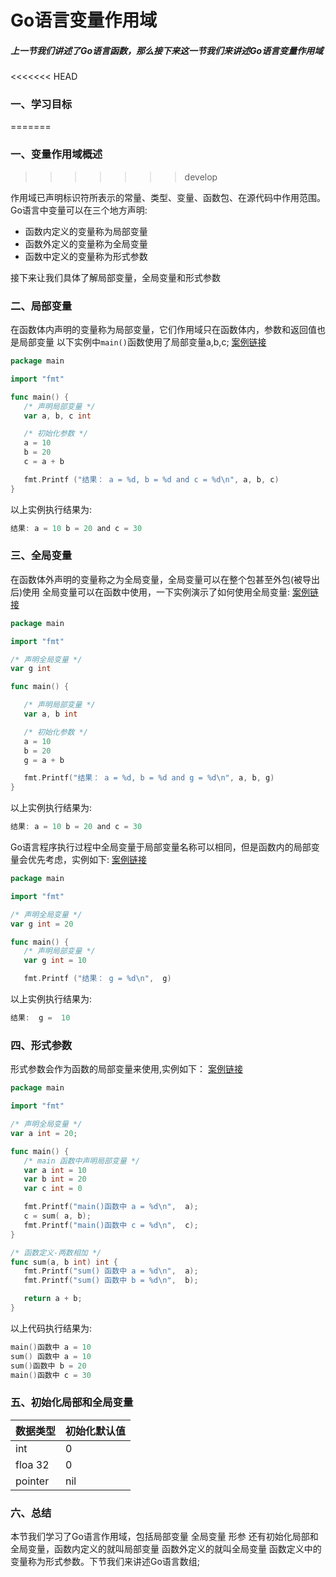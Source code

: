 # Go语言变量作用域

##### 上一节我们讲述了Go语言函数，那么接下来这一节我们来讲述Go语言变量作用域 


<<<<<<< HEAD
### 一、学习目标
=======
### 一、变量作用域概述
>>>>>>> develop

作用域已声明标识符所表示的常量、类型、变量、函数包、在源代码中作用范围。
Go语言中变量可以在三个地方声明:

* 函数内定义的变量称为局部变量
* 函数外定义的变量称为全局变量
* 函数中定义的变量称为形式参数

接下来让我们具体了解局部变量，全局变量和形式参数

### 二、局部变量

在函数体内声明的变量称为局部变量，它们作用域只在函数体内，参数和返回值也是局部变量
以下实例中`main()`函数使用了局部变量a,b,c;
[案例链接](https://github.com/Yan-Yan0129/Go-example/blob/master/%E7%AC%AC02%E7%AB%A0%EF%BC%9AGo%E8%AF%AD%E8%A8%80%E5%9F%BA%E7%A1%80/%E7%AC%AC07%E8%8A%82%EF%BC%9AGo%E8%AF%AD%E8%A8%80%E5%87%BD%E6%95%B0/demo06.md)
```go
package main

import "fmt"

func main() {
   /* 声明局部变量 */
   var a, b, c int

   /* 初始化参数 */
   a = 10
   b = 20
   c = a + b

   fmt.Printf ("结果： a = %d, b = %d and c = %d\n", a, b, c)
}
```

以上实例执行结果为:

```go
结果: a = 10 b = 20 and c = 30
```

### 三、全局变量

在函数体外声明的变量称之为全局变量，全局变量可以在整个包甚至外包(被导出后)使用
全局变量可以在函数中使用，一下实例演示了如何使用全局变量:
[案例链接](https://github.com/Yan-Yan0129/Go-example/blob/master/%E7%AC%AC02%E7%AB%A0%EF%BC%9AGo%E8%AF%AD%E8%A8%80%E5%9F%BA%E7%A1%80/%E7%AC%AC08%E8%8A%82%EF%BC%9AGo%E8%AF%AD%E8%A8%80%E4%BD%9C%E7%94%A8%E5%9F%9F/demo02.md)
```go
package main

import "fmt"

/* 声明全局变量 */
var g int

func main() {

   /* 声明局部变量 */
   var a, b int

   /* 初始化参数 */
   a = 10
   b = 20
   g = a + b

   fmt.Printf("结果： a = %d, b = %d and g = %d\n", a, b, g)
}
```

以上实例执行结果为:

```go
结果: a = 10 b = 20 and c = 30
```

Go语言程序执行过程中全局变量于局部变量名称可以相同，但是函数内的局部变量会优先考虑，实例如下:
[案例链接]()
```go
package main

import "fmt"

/* 声明全局变量 */
var g int = 20

func main() {
   /* 声明局部变量 */
   var g int = 10

   fmt.Printf ("结果： g = %d\n",  g)
```

以上实例执行结果为:

```go
结果:  g =  10 
```

### 四、形式参数

形式参数会作为函数的局部变量来使用,实例如下：
[案例链接](https://github.com/Yan-Yan0129/Go-example/blob/master/%E7%AC%AC02%E7%AB%A0%EF%BC%9AGo%E8%AF%AD%E8%A8%80%E5%9F%BA%E7%A1%80/%E7%AC%AC08%E8%8A%82%EF%BC%9AGo%E8%AF%AD%E8%A8%80%E4%BD%9C%E7%94%A8%E5%9F%9F/demo04.md)
```go
package main

import "fmt"

/* 声明全局变量 */
var a int = 20;

func main() {
   /* main 函数中声明局部变量 */
   var a int = 10
   var b int = 20
   var c int = 0

   fmt.Printf("main()函数中 a = %d\n",  a);
   c = sum( a, b);
   fmt.Printf("main()函数中 c = %d\n",  c);
}

/* 函数定义-两数相加 */
func sum(a, b int) int {
   fmt.Printf("sum() 函数中 a = %d\n",  a);
   fmt.Printf("sum() 函数中 b = %d\n",  b);

   return a + b;
}
```

以上代码执行结果为:

``` go
main()函数中 a = 10 
sum() 函数中 a = 10
sum()函数中 b = 20
main()函数中 c = 30
```

### 五、初始化局部和全局变量

|数据类型|初始化默认值|
|---|---|
|int|0|
|floa 32| 0|
|pointer|nil|

### 六、总结

本节我们学习了Go语言作用域，包括局部变量 全局变量 形参 还有初始化局部和全局变量，函数内定义的就叫局部变量 函数外定义的就叫全局变量 函数定义中的变量称为形式参数。下节我们来讲述Go语言数组;

